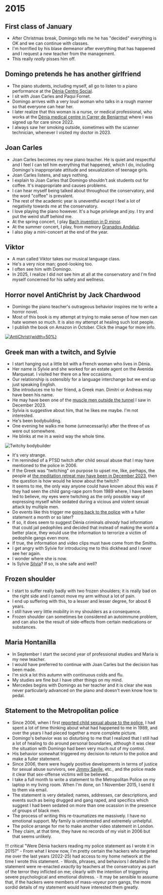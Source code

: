# 2015

<div id="google_translate_element"></div>
<script type="text/javascript" src="//translate.google.com/translate_a/element.js?cb=googleTranslateElementInit"></script>
<script type="text/javascript">
function googleTranslateElementInit() {
  new google.translate.TranslateElement({pageLanguage: 'en'}, 'google_translate_element');
}
</script>

## First class of January

- After Christmas break, Domingo tells me he has "decided" everything is OK and we can continue with classes.
- I'm horrified by his blase demeanor after everything that has happened and I request a new teacher from the management.
- This really *really* pisses him off.

## Domingo pretends he has another girlfriend

- The piano students, including myself, all go to listen to a piano performance at the [Dénia Centro Social](https://www.denia.com/en/centro-social/).
- I sit with Joan Carles and Paqui Fornet.
- Domingo arrives with a very loud woman who talks in a rough manner so that everyone can hear her.
- I later realize that this woman is a nurse, or medical professional, who works at the [Dénia medical centre in Carrer de Beniarmut](https://www.denia.com/en/centro-medico/) where I was signed up for care since 2022.
- I always saw her smoking outside, sometimes with the scanner technician, whenever I visited my doctor in 2023.

## Joan Carles

- Joan Carles becomes my new piano teacher. He is quiet and respectful and I feel I can tell him everything that happened, which I do, including Domingo's inappropriate attitude and sexualization of teenage girls.
- Joan Carles listens, and says nothing.
- I explain to Joan Carles that Domingo shouldn't ask students out for coffee. It's inappropriate and causes problems.
- I can hear myself being talked about throughout the conservatory, and the word "coffee" is prevalent.
- The rest of the academic year is uneventful except I feel a lot of negativity towards me at the conservatory.
- I love playing the piano however. It's a huge privilege and joy. I try and put the weird stuff behind me.
- At the spring concert, I play [Bach invention in D minor](https://drive.google.com/file/d/1Trs8Nh-PmpUj0D7NT2JqxjEZITuMw1Zj/view?usp=drive_link).
- At the summer concert, I play, from memory [Granados Andaluz](https://drive.google.com/file/d/1fUYOFNUYwoI4sSeFwFud5XpisiUU47zl/view?usp=drive_link).
- I also play a mini-concert at the end of the year.

## Viktor

- A man called Viktor takes our musical language class.
- He's a very nice man; good-looking too.
- I often see him with Domingo.
- In 2025, I realize I did not see him at all at the conservatory and I'm find myself concerned for his safety and wellness.

## Horror novel AntiChrist by Jack Chardwood

- Domingo the piano teacher's outrageous behavior inspires me to write a horror novel.
- Most of this book is my attempt at trying to make sense of how men can hate women so much. It is also my attempt at healing such lost people.
- I publish the book on Amazon in October. Click the image for more info.

[![AntiChrist](../../content/images/antichrist.png){width=50%}](https://www.amazon.com/AntiChrist-Jack-Chardwood-ebook/dp/B0167HVL2K/)

## Greek man with a twitch, and Sylvie

- I start hanging out a little bit with a French woman who lives in Dénia.
- Her name is Sylvie and she worked for an estate agent on the Avenida Marquesat. I visited her there on a few occasions.
- Our relationship is ostensibly for a language interchange but we end up just speaking English.
- She introduces me to her friend, a Greek man. Dimitri or Andreas may have been his name.
- He may have been one of the [muscle men outside the tunnel](../2023/december.md#muscle-men-outside-the-tunnel) I saw in December 2023.
- Sylvia is suggestive about him, that he likes me maybe. I'm not interested.
- He's been bodybuilding.
- One evening he walks me home (unnecessarily) after the three of us were out somewhere.
- He blinks at me in a weird way the whole time.

![Twitchy bodybuilder](../../content/images/twitchy-bodybuilder.png)

- It's very strange.
- I'm reminded of a PTSD twitch after child sexual abuse that I may have mentioned to the police in 2006.
- If the Greek was "twitching" on purpose to upset me, like, perhaps, the people at [the meditation retreat may have been in December 2023](../2023/december.md#the-finnish-lady), then the question is how would he know about the twitch?
- It seems to me, the only way anyone could have known about this was if they had seen the child gang-rape porn from 1989 where, I have been led to believe, my eyes were twitching as the only possible way of expressing myself while sedated during a vicious and violent sexual attack by multiple men.
- Do events like this trigger me [going back to the police](#statement-to-the-metropolitan-police) with a fuller statement a month or so later?
- If so, it does seem to suggest Dénia criminals *already* had information that could jail pedophiles and decided that instead of making the world a better place, they would use the information to terrorize a victim of pedophile gangs even more.
- If true, the information and video clips must have come from the Smiths.
- I get angry with Sylvie for introducing me to this dickhead and I never see her again.
- I wonder where she is now.
- Is Sylvie [Silvia](../2023/february.md#silvia)? If so, is she safe and well?

## Frozen shoulder

- I start to suffer really badly with two frozen shoulders; it is really bad on the right side and I cannot move my arm without a lot of pain.
- I end up suffering with this, to a lesser and lesser degree, for about 6 years.
- I still have very little mobility in my shoulders as a consequence.
- Frozen shoulder can sometimes be considered an autoimmune problem, and can also be the result of side-effects from certain medications or substances.

## Maria Hontanilla

- In September I start the second year of professional studies and Maria is my new teacher. 
- I would have preferred to continue with Joan Carles but the decision has been made.
- I'm sick a lot this autumn with continuous colds and flu.
- My studies are fine but I have other things on my mind.
- Mercedes begins with Domingo as her teacher and it is clear she was never particularly advanced on the piano and doesn't even know how to pedal.

## Statement to the Metropolitan police

- Since 2006, when I first [reported child sexual abuse to the police](2006.md#reporting-child-sexual-abuse-to-the-metropolitan-police), I had spent a lot of time thinking about what had happened to me in 1989, and over the years I had pieced together a more complete picture.
- Domingo's behavior was so disturbing to me that I realized that I still had a lot of healing to do around personal boundaries, although it was clear the situation with Domingo had been very much out of my control.
- His behavior somewhat triggered my decision to return to the police and make a fuller statement. 
- Since 2006, there were hugely positive developments in terms of justice for sexual abuse survivors, see [Jimmy Savile](https://en.wikipedia.org/wiki/Jimmy_Savile), etc., and the police made it clear that sex-offense victims will be believed.
- I take a full month to write a statement to the Metropolitan Police on my laptop in my living room. When I'm done, on 1 November 2015, I send it to them via email.
- The statement is very detailed; names, addresses, car descriptions, and events such as being drugged and gang raped, and specifics which suggest I had been sedated on more than one ocassion in the presence of groups of black men.
- The process of writing this re-traumatizes me massively. I have no emotional support. My family is uninterested and extremely unhelpful.
- The police arrange for me to make another video statement in London.
- They claim, at that time, they have no records of my visit in 2006 but that seems unlikely.

!!! critical "Were Dénia hackers reading my police statement as I wrote it in 2015?"
    - From what I know now, I'm pretty certain the hackers who targeted me over the last years (2022-25) had access to my home network at the time I wrote this statement.
    - Words, phrases, and behaviors I detailed in the statement were re-enacted *exactly* by teachers at the conservatory as part of the terror they inflicted on me; clearly with the intention of triggering severe psychological and emotional distress.
    - It may be sensible to assume that, if the hackers were members of mass-voyeur porn gangs, the more sordid details of my statement would have interested them greatly.
    